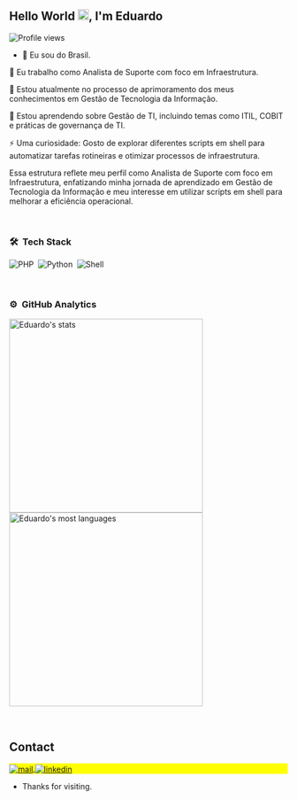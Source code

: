 <h2 align="left">Hello World <img src="https://raw.githubusercontent.com/kaueMarques/kaueMarques/master/hi.gif" height="20px">, I'm Eduardo</h2>
<p align="left"> <img src="https://komarev.com/ghpvc/?username=Eduardo&color=yellow" alt="Profile views" /> </p>


- :house_with_garden: Eu sou do Brasil.

🏢 Eu trabalho como Analista de Suporte com foco em Infraestrutura.

🔭 Estou atualmente no processo de aprimoramento dos meus conhecimentos em Gestão de Tecnologia da Informação.

🌱 Estou aprendendo sobre Gestão de TI, incluindo temas como ITIL, COBIT e práticas de governança de TI.

⚡ Uma curiosidade: Gosto de explorar diferentes scripts em shell para automatizar tarefas rotineiras e otimizar processos de infraestrutura.

Essa estrutura reflete meu perfil como Analista de Suporte com foco em Infraestrutura, enfatizando minha jornada de aprendizado em Gestão de Tecnologia da Informação e meu interesse em utilizar scripts em shell para melhorar a eficiência operacional.

<br>

### 🛠 &nbsp;Tech Stack

![PHP](https://img.shields.io/badge/-JavaScript-05122A?style=flat&logo=PHP)&nbsp;
![Python](https://img.shields.io/badge/-Python-05122A?style=flat&logo=Python)&nbsp;
![Shell](https://img.shields.io/badge/-SHELL-05122A?style=flat&logo=SHELL)&nbsp;

<br>

### ⚙️ &nbsp;GitHub Analytics

<p align="left">
<img width="350em" src="https://github-readme-stats.vercel.app/api?username=Eduardo0104&show_icons=true&theme=vision-friendly-dark" alt="Eduardo's stats"/>
<img width="350em" src="https://github-readme-stats.vercel.app/api/top-langs/?username=Eduardo0104&layout=compact&theme=vision-friendly-dark" alt="Eduardo's most languages"/>
</p>

<br>

## Contact

<p align="left" style="background:yellow">
<a href="mailto://eduardosiqueira0104@gmail.com" target="_blank">
 <img align="center" src="https://img.shields.io/badge/mail--Eduardo_Siqueira-blue" alt="mail"/>
</a>
<a href="www.linkedin.com/in/eduardo-siqueira-61b2701b3" target="_blank">
  <img align="center" src="https://img.shields.io/badge/-Eduardo_Siqueira-05122A?style=flat&logo=linkedin" alt="linkedin"/>
</a>
</p>

- Thanks for visiting.
